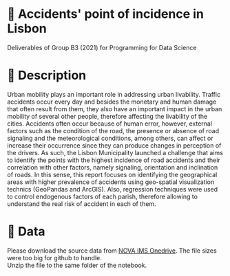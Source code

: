 # 🚗 Accidents' point of incidence in Lisbon 

Deliverables of Group B3 (2021) for Programming for Data Science

# 📄 Description
Urban mobility plays an important role in addressing urban livability. Traffic accidents occur every day and besides the monetary and human damage that often result from them, they also have an important impact in the urban mobility of several other people, therefore affecting the livability of the cities. Accidents often occur because of human error, however, external factors such as the condition of the road, the presence or absence of road signaling and the meteorological conditions, among others, can affect or increase their occurrence since they can produce changes in perception of the drivers.
As such, the Lisbon Municipality launched a challenge that aims to identify the points with the highest incidence of road accidents and their correlation with other factors, namely signaling, orientation and inclination of roads. 
In this sense, this report focuses on identifying the geographical areas with higher prevalence of accidents using geo-spatial visualization technics (GeoPandas and ArcGIS). Also, regression techniques were used to control endogenous factors of each parish, therefore allowing to understand the real risk of accident in each of them. 



# 📂 Data
Please download the source data from [NOVA IMS Onedrive](https://liveeduisegiunl-my.sharepoint.com/:u:/g/personal/m20201723_novaims_unl_pt/EYWFZwXsXa9FiggezRypfH8BotnDpK9JquIPivFkLKmAvQ?e=mjQBES). The file sizes were too big for github to handle.  
Unzip the file to the same folder of the notebook.